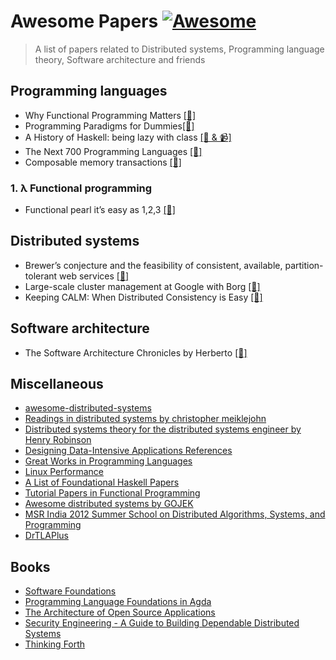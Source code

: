 # Awesome Papers [![Awesome](https://awesome.re/badge.svg)](https://awesome.re)
 

> A list of papers related to Distributed systems, Programming language theory, Software architecture and friends

## Programming languages 
* Why Functional Programming Matters [[📄]](https://www.cs.kent.ac.uk/people/staff/dat/miranda/whyfp90.pdf)
* Programming Paradigms for Dummies[[📄]](https://www.info.ucl.ac.be/~pvr/VanRoyChapter.pdf)
* A History of Haskell: being lazy with class [[📄 & 📹]](https://www.microsoft.com/en-us/research/publication/a-history-of-haskell-being-lazy-with-class/)
* The Next 700 Programming Languages [[📄]](https://www.cs.cmu.edu/~crary/819-f09/Landin66.pdf)
* Composable memory transactions [[📄]](https://www.microsoft.com/en-us/research/publication/composable-memory-transactions/)

### 1. λ Functional programming 
* Functional pearl it’s easy as 1,2,3  [[📄]](https://www.cs.nott.ac.uk/~pszgmh/123.pdf)



## Distributed systems
* Brewer’s conjecture and the feasibility of consistent, available, partition-tolerant web services [[📄]](https://users.ece.cmu.edu/~adrian/731-sp04/readings/GL-cap.pdf)
* Large-scale cluster management at Google with Borg [[📄]](https://storage.googleapis.com/pub-tools-public-publication-data/pdf/43438.pdf)
* Keeping CALM: When Distributed Consistency is Easy [[📄]](https://arxiv.org/pdf/1901.01930.pdf) 


## Software architecture
* The Software Architecture Chronicles by Herberto [[🔗]](https://herbertograca.com/2017/07/03/the-software-architecture-chronicles/)

## Miscellaneous 
* [awesome-distributed-systems](https://github.com/theanalyst/awesome-distributed-systems)
* [Readings in distributed systems by christopher meiklejohn](http://christophermeiklejohn.com/distributed/systems/2013/07/12/readings-in-distributed-systems.html)
* [Distributed systems theory for the distributed systems engineer by Henry Robinson](http://www.the-paper-trail.org/post/2014-08-09-distributed-systems-theory-for-the-distributed-systems-engineer/)
* [Designing Data-Intensive Applications References](https://github.com/ept/ddia-references)
* [Great Works in Programming Languages](http://www.cis.upenn.edu/~bcpierce/courses/670Fall04/GreatWorksInPL.shtml)
* [Linux Performance](http://www.brendangregg.com/linuxperf.html)
* [A List of Foundational Haskell Papers](https://github.com/cohomolo-gy/haskell-resources)
* [Tutorial Papers in Functional Programming](http://www.cse.chalmers.se/~rjmh/tutorials.html)
* [Awesome distributed systems by GOJEK](https://github.com/gojektech/awesome-distributed-systems)
* [MSR India 2012 Summer School on Distributed Algorithms, Systems, and Programming](https://www.microsoft.com/en-us/research/event/msr-india-2012-summer-school-on-distributed-algorithms-systems-and-programming/?from=http%3A%2F%2Fresearch.microsoft.com%2Fen-us%2Fevents%2Fmsri2012summerschool%2F)
* [DrTLAPlus](https://github.com/tlaplus/DrTLAPlus)

## Books
* [Software Foundations](https://softwarefoundations.cis.upenn.edu/current/index.html)
* [Programming Language Foundations in Agda](https://plfa.github.io/)
* [The Architecture of Open Source Applications](http://aosabook.org/en/index.html)
* [Security Engineering - A Guide to Building
Dependable Distributed Systems](https://www.cl.cam.ac.uk/~rja14/book.html)
* [Thinking Forth](http://thinking-forth.sourceforge.net/)

